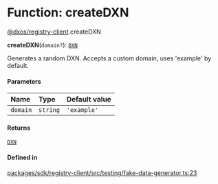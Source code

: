 # Function: createDXN

[@dxos/registry-client](../modules/dxos_registry_client.md).createDXN

**createDXN**(`domain?`): [`DXN`](../classes/dxos_registry_client.DXN.md)

Generates a random DXN.
Accepts a custom domain, uses 'example' by default.

#### Parameters

| Name | Type | Default value |
| :------ | :------ | :------ |
| `domain` | `string` | `'example'` |

#### Returns

[`DXN`](../classes/dxos_registry_client.DXN.md)

#### Defined in

[packages/sdk/registry-client/src/testing/fake-data-generator.ts:23](https://github.com/dxos/dxos/blob/main/packages/sdk/registry-client/src/testing/fake-data-generator.ts#L23)
